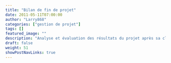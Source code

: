 ```yaml
---
title: "Bilan de fin de projet"
date: 2011-05-11T07:00:00
author: "Larry868"
categories: ["gestion de projet"]
tags: []
featured_image: ""
description: "Analyse et évaluation des résultats du projet après sa clôture."
draft: false
weight: 51
showPostNavLinks: true
---
```

